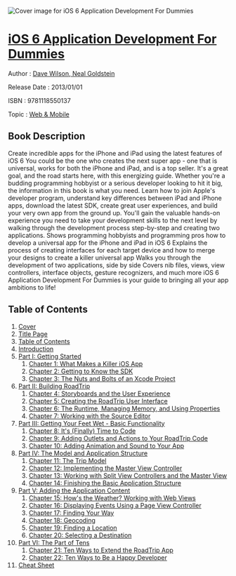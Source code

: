 ![Cover image for iOS 6 Application Development For Dummies](https://imgdetail.ebookreading.net/cover/cover/web_mobile/EB9781118550137.jpg)

[iOS 6 Application Development For Dummies](https://ebookreading.net/view/book/iOS+6+Application+Development+For+Dummies-EB9781118550137_1.html "iOS 6 Application Development For Dummies")
====================================================================================================================

Author : [Dave Wilson](https://ebookreading.net/search/author/Dave+Wilson),[ Neal Goldstein](https://ebookreading.net/search/author/+Neal+Goldstein)

Release Date : 2013/01/01

ISBN : 9781118550137

Topic : [Web & Mobile](https://ebookreading.net/search/category/web-mobile)

Book Description
-----------------

Create incredible apps for the iPhone and iPad using the latest features of iOS 6
You could be the one who creates the next super app - one that is universal, works for both the iPhone and iPad, and is a top seller. It's a great goal, and the road starts here, with this energizing guide. Whether you're a budding programming hobbyist or a serious developer looking to hit it big, the information in this book is what you need. Learn how to join Apple's developer program, understand key differences between iPad and iPhone apps, download the latest SDK, create great user experiences, and build your very own app from the ground up. You'll gain the valuable hands-on experience you need to take your development skills to the next level by walking through the development process step-by-step and creating two applications.
Shows programming hobbyists and programming pros how to develop a universal app for the iPhone and iPad in iOS 6
Explains the process of creating interfaces for each target device and how to merge your designs to create a killer universal app
Walks you through the development of two applications, side by side
Covers nib files, views, view controllers, interface objects, gesture recognizers, and much more
iOS 6 Application Development For Dummies is your guide to bringing all your app ambitions to life!
              
Table of Contents
-----------------

1. [Cover](https://ebookreading.net/view/book/iOS+6+Application+Development+For+Dummies-EB9781118550137_1.html)
1. [Title Page](https://ebookreading.net/view/book/iOS+6+Application+Development+For+Dummies-EB9781118550137_2.html)
1. [Table of Contents](https://ebookreading.net/view/book/iOS+6+Application+Development+For+Dummies-EB9781118550137_3.html)
1. [Introduction](https://ebookreading.net/view/book/iOS+6+Application+Development+For+Dummies-EB9781118550137_4.html)
1. [Part I: Getting Started](https://ebookreading.net/view/book/iOS+6+Application+Development+For+Dummies-EB9781118550137_5.html)
    1. [Chapter 1: What Makes a Killer iOS App](https://ebookreading.net/view/book/iOS+6+Application+Development+For+Dummies-EB9781118550137_6.html)
    1. [Chapter 2: Getting to Know the SDK](https://ebookreading.net/view/book/iOS+6+Application+Development+For+Dummies-EB9781118550137_7.html)
    1. [Chapter 3: The Nuts and Bolts of an Xcode Project](https://ebookreading.net/view/book/iOS+6+Application+Development+For+Dummies-EB9781118550137_8.html)
1. [Part II: Building RoadTrip](https://ebookreading.net/view/book/iOS+6+Application+Development+For+Dummies-EB9781118550137_9.html)
    1. [Chapter 4: Storyboards and the User Experience](https://ebookreading.net/view/book/iOS+6+Application+Development+For+Dummies-EB9781118550137_10.html)
    1. [Chapter 5: Creating the RoadTrip User Interface](https://ebookreading.net/view/book/iOS+6+Application+Development+For+Dummies-EB9781118550137_11.html)
    1. [Chapter 6: The Runtime, Managing Memory, and Using Properties](https://ebookreading.net/view/book/iOS+6+Application+Development+For+Dummies-EB9781118550137_12.html)
    1. [Chapter 7: Working with the Source Editor](https://ebookreading.net/view/book/iOS+6+Application+Development+For+Dummies-EB9781118550137_13.html)
1. [Part III: Getting Your Feet Wet - Basic Functionality](https://ebookreading.net/view/book/iOS+6+Application+Development+For+Dummies-EB9781118550137_14.html)
    1. [Chapter 8: It&#39;s (Finally) Time to Code](https://ebookreading.net/view/book/iOS+6+Application+Development+For+Dummies-EB9781118550137_15.html)
    1. [Chapter 9: Adding Outlets and Actions to Your RoadTrip Code](https://ebookreading.net/view/book/iOS+6+Application+Development+For+Dummies-EB9781118550137_16.html)
    1. [Chapter 10: Adding Animation and Sound to Your App](https://ebookreading.net/view/book/iOS+6+Application+Development+For+Dummies-EB9781118550137_17.html)
1. [Part IV: The Model and Application Structure](https://ebookreading.net/view/book/iOS+6+Application+Development+For+Dummies-EB9781118550137_18.html)
    1. [Chapter 11: The Trip Model](https://ebookreading.net/view/book/iOS+6+Application+Development+For+Dummies-EB9781118550137_19.html)
    1. [Chapter 12: Implementing the Master View Controller](https://ebookreading.net/view/book/iOS+6+Application+Development+For+Dummies-EB9781118550137_20.html)
    1. [Chapter 13: Working with Split View Controllers and the Master View](https://ebookreading.net/view/book/iOS+6+Application+Development+For+Dummies-EB9781118550137_21.html)
    1. [Chapter 14: Finishing the Basic Application Structure](https://ebookreading.net/view/book/iOS+6+Application+Development+For+Dummies-EB9781118550137_22.html)
1. [Part V: Adding the Application Content](https://ebookreading.net/view/book/iOS+6+Application+Development+For+Dummies-EB9781118550137_23.html)
    1. [Chapter 15: How&#39;s the Weather? Working with Web Views](https://ebookreading.net/view/book/iOS+6+Application+Development+For+Dummies-EB9781118550137_24.html)
    1. [Chapter 16: Displaying Events Using a Page View Controller](https://ebookreading.net/view/book/iOS+6+Application+Development+For+Dummies-EB9781118550137_25.html)
    1. [Chapter 17: Finding Your Way](https://ebookreading.net/view/book/iOS+6+Application+Development+For+Dummies-EB9781118550137_26.html)
    1. [Chapter 18: Geocoding](https://ebookreading.net/view/book/iOS+6+Application+Development+For+Dummies-EB9781118550137_27.html)
    1. [Chapter 19: Finding a Location](https://ebookreading.net/view/book/iOS+6+Application+Development+For+Dummies-EB9781118550137_28.html)
    1. [Chapter 20: Selecting a Destination](https://ebookreading.net/view/book/iOS+6+Application+Development+For+Dummies-EB9781118550137_29.html)
1. [Part VI: The Part of Tens](https://ebookreading.net/view/book/iOS+6+Application+Development+For+Dummies-EB9781118550137_30.html)
    1. [Chapter 21: Ten Ways to Extend the RoadTrip App](https://ebookreading.net/view/book/iOS+6+Application+Development+For+Dummies-EB9781118550137_31.html)
    1. [Chapter 22: Ten Ways to Be a Happy Developer](https://ebookreading.net/view/book/iOS+6+Application+Development+For+Dummies-EB9781118550137_32.html)
1. [Cheat Sheet](https://ebookreading.net/view/book/iOS+6+Application+Development+For+Dummies-EB9781118550137_33.html)
